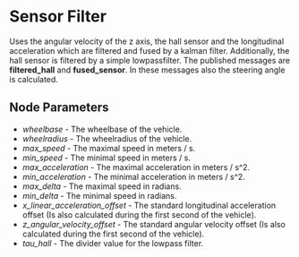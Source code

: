 # Sensor Filter
Uses the angular velocity of the z axis, the hall sensor and the longitudinal acceleration which are filtered and fused by a kalman filter. Additionally, the hall sensor is filtered by a simple lowpassfilter. The published messages are **filtered_hall** and **fused_sensor**. In these messages also the steering angle is calculated.

## Node Parameters
- *wheelbase* - The wheelbase of the vehicle.
- *wheelradius* - The wheelradius of the vehicle.
- *max_speed* - The maximal speed in meters / s.
- *min_speed* - The minimal speed in meters / s.
- *max_acceleration* - The maximal acceleration in meters / s^2.
- *min_acceleration* - The minimal acceleration in meters / s^2.
- *max_delta* - The maximal speed in radians.
- *min_delta* - The minimal speed in radians.
- *x_linear_acceleration_offset* - The standard longitudinal acceleration offset (Is also calculated during the first second of the vehicle).
- *z_angular_velocity_offset* - The standard angular velocity offset (Is also calculated during the first second of the vehicle).
- *tau_hall* - The divider value for the lowpass filter.
